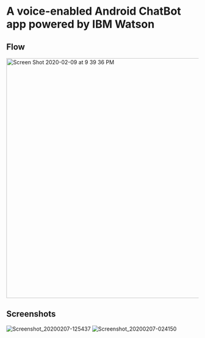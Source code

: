 # A voice-enabled Android ChatBot app powered by IBM Watson

## Flow

<img width="628" alt="Screen Shot 2020-02-09 at 9 39 36 PM" src="https://user-images.githubusercontent.com/15332386/74107070-ce2cd680-4b85-11ea-8990-312caaa70391.png">


## Screenshots
![Screenshot_20200207-125437](https://user-images.githubusercontent.com/15332386/74103704-c52d0c80-4b67-11ea-80b7-3c386912b641.jpg)
![Screenshot_20200207-024150](https://user-images.githubusercontent.com/15332386/74103701-c3634900-4b67-11ea-8317-4f6747ab0e48.jpg)




